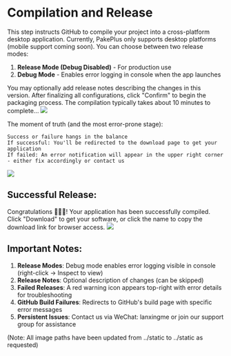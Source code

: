 # Compilation and Release

This step instructs GitHub to compile your project into a cross-platform desktop application. Currently, PakePlus only supports desktop platforms (mobile support coming soon). You can choose between two release modes: 

1. **Release Mode (Debug Disabled)** - For production use
2. **Debug Mode** - Enables error logging in console when the app launches

You may optionally add release notes describing the changes in this version. After finalizing all configurations, click "Confirm" to begin the packaging process. The compilation typically takes about 10 minutes to complete...
![](../static/imgs/publish1.webp)

The moment of truth (and the most error-prone stage):

```
Success or failure hangs in the balance
If successful: You'll be redirected to the download page to get your application
If failed: An error notification will appear in the upper right corner - either fix accordingly or contact us
```

![](../static/imgs/building1.webp)

## Successful Release:
Congratulations 🎉🎉🎉! Your application has been successfully compiled. Click "Download" to get your software, or click the name to copy the download link for browser access.
![](../static/imgs/publish2.webp)

## Important Notes:
1. **Release Modes**: Debug mode enables error logging visible in console (right-click → Inspect to view)
2. **Release Notes**: Optional description of changes (can be skipped)
3. **Failed Releases**: A red warning icon appears top-right with error details for troubleshooting
4. **GitHub Build Failures**: Redirects to GitHub's build page with specific error messages
5. **Persistent Issues**: Contact us via WeChat: lanxingme or join our support group for assistance

(Note: All image paths have been updated from ../static to ../static as requested)